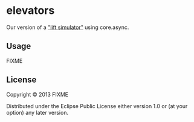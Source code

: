 # elevators

Our version of a ["lift simulator"][1] using core.async.

## Usage

FIXME

## License

Copyright © 2013 FIXME

Distributed under the Eclipse Public License either version 1.0 or (at
your option) any later version.

[1]: http://www.info.ucl.ac.be/~pvr/ds/CS2104/Assignments/Assignment5.pdf